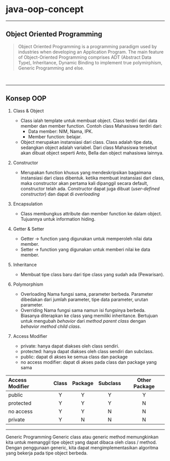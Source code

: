 # __java-oop-concept__

<hr>

## Object Oriented Programming 

> Object Oriented Programming is a programming paradigm used by industries when developing an Application Program. The main feature of Object-Oriented Programming comprises ADT (Abstract Data Type), Inheritance, Dynamic Binding to implement true polymirphism, Generic Programming and else.

<br>
<hr>

## Konsep OOP

1. Class & Object

	- Class ialah template untuk membuat object. Class terdiri dari data member dan member function. Contoh class Mahasiswa terdiri dari:
		- Data member: NIM, Nama, IPK.
		- Member function: belajar.
	- Object merupakan instansiasi dari class.
	Class adalah tipe data, sedangkan object adalah variabel. Dari class Mahasiswa tersebut akan dibuat object seperti Anto, Bella dan object mahasiswa lainnya.

2. Constructor 
	- Merupakan function khusus yang mendeskripsikan bagaimana instansiasi dari class dibentuk.
	ketika membuat instansiasi dari class, maka  constructor akan pertama kali dipanggil secara default, constructor telah ada. Constructor dapat juga dibuat (*user-defined constructor*) dan dapat di *overloading*

3. Encapsulation 
	- Class membungkus attribute dan member function ke dalam object. Tujuannya untuk information hiding.

4. Getter & Setter
	- Getter -> function yang digunakan untuk memperoleh nilai data member.
	- Setter -> function yang digunakan untuk memberi nilai ke data member.

5. Inheritance
	- Membuat tipe class baru dari tipe class yang sudah ada (Pewarisan).

6. Polymorphism
	- Overloading
	   Nama fungsi sama, parameter berbeda. Parameter dibedakan dari jumlah parameter, tipe data parameter, urutan parameter.
	- Overriding
	   Nama fungsi sama namun isi fungsinya berbeda. Biasanya diterapkan ke class yang memiliki inheritance. Bertujuan untuk mengubah *behavior* dari *method parent class* dengan *behavior method child class*.



7. Access Modifier
	- private: hanya dapat diakses oleh class sendiri.
	- protected: hanya dapat diakses oleh class sendiri dan subclass.
	- public: dapat di akses ke semua class dan package
	- no access modifier: dapat di akses pada class dan package yang sama

| Access Modifier | Class | Package | Subclass | Other Package |
| :------------- | :---: | :-----: | :------: | :-----------: |
| public          |   Y   |	   Y    |	  Y    |	   Y       | 
| protected       |	  Y   |	   Y    |	  Y    |	   N	   |
| no access 	  |	  Y   |	   Y    |	  N    |	   N	   |
| private 		  |   Y   |    N    |     N    |       N       |

<hr>
Generic Programming
Generic class atau generic method memungkinkan kita untuk memanggil tipe object yang dapat dibaca oleh class / method.
Dengan penggunaan generic, kita dapat mengimplementasikan algoritma yang bekerja pada tipe object berbeda.
